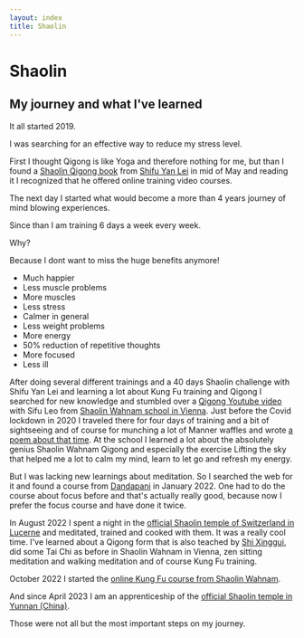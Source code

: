 ```yaml
---
layout: index
title: Shaolin
---
```


# Shaolin

## My journey and what I've learned

It all started 2019. 

I was searching for an effective way to reduce my stress level. 

First I thought Qigong is like Yoga and therefore nothing for me, but than I found a <a href="https://www.amazon.com/-/en/Shifu-Yan-Lei/dp/0956310109/ref=sr_1_1" target="_blank">Shaolin Qigong book</a> from <a href="https://www.shifuyanlei.co.uk/" target="_blank">Shifu Yan Lei</a> in mid of May and reading it I recognized that he offered online training video courses. 

The next day I started what would become a more than 4 years journey of mind blowing experiences. 

Since than I am training 6 days a week every week. 

Why? 

Because I dont want to miss the huge benefits anymore!

* Much happier
* Less muscle problems
* More muscles
* Less stress
* Calmer in general
* Less weight problems
* More energy
* 50% reduction of repetitive thoughts
* More focused
* Less ill

After doing several different trainings and a 40 days Shaolin challenge with Shifu Yan Lei and learning a lot about Kung Fu training and Qigong I searched for new knowledge and stumbled over a <a href="https://www.youtube.com/watch?v=7q0BoMszIow" target="_blank">Qigong Youtube video</a> with Sifu Leo from <a href="https://www.shaolin-wahnam-wien.at/" target="_blank">Shaolin Wahnam school in Vienna</a>. Just before the Covid lockdown in 2020 I traveled there for four days of training and a bit of sightseeing and of course for munching a lot of Manner waffles and wrote <a href="https://bastian-ballmann.de/2020/03/16/shaolin-energy/" target="_blank">a poem about that time</a>. At the school I learned a lot about the absolutely genius Shaolin Wahnam Qigong and especially the exercise Lifting the sky that helped me a lot to calm my mind, learn to let go and refresh my energy.

But I was lacking new learnings about meditation. So I searched the web for it and found a course from <a href="https://dandapani.org/" target="_blank">Dandapani</a> in January 2022. One had to do the course about focus before and that's actually really good, because now I prefer the focus course and have done it twice.

In August 2022 I spent a night in the <a href="https://shaolintempel.ch/" target="_blank">official Shaolin temple of Switzerland in Lucerne</a> and meditated, trained and cooked with them. It was a really cool time. I've learned about a Qigong form that is also teached by <a href="https://shixinggui.at" target="_blank">Shi Xinggui</a>, did some Tai Chi as before in Shaolin Wahnam in Vienna, zen sitting meditation and walking meditation and of course Kung Fu training.

October 2022 I started the <a href="https://www.shaolintreasurehouse.com/" target="_blank">online Kung Fu course from Shaolin Wahnam</a>.

And since April 2023 I am an apprenticeship of the <a href="https://shaolintemple.com/" target="_blank">official Shaolin temple in Yunnan (China)</a>.

Those were not all but the most important steps on my journey.
